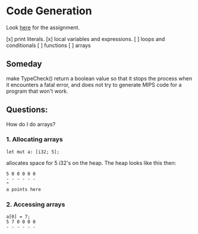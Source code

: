 # Code Generation
Look [here](https://www.cs.southern.edu/halterman/Courses/Winter2025/415/Assignments/codegen.html) for the assignment.

[x] print literals.
[x] local variables and expressions.
[ ] loops and conditionals
[ ] functions
[ ] arrays

## Someday
make TypeCheck() return a boolean value so that it stops the process when it encounters a fatal error, and does not try to generate MIPS code for a program that won't work.

## Questions:
How do I do arrays?
### 1. Allocating arrays
```
let mut a: [i32; 5];
```
allocates space for 5 i32's on the heap.
The heap looks like this then:
```
5 0 0 0 0 0 
- - - - - -
^
a points here
```
### 2. Accessing arrays
```
a[0] = 7;
5 7 0 0 0 0
- - - - - - 
